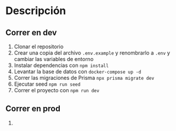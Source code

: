 # Descripción

## Correr en dev

1. Clonar el repositorio
2. Crear una copia del archivo ```.env.example``` y renombrarlo a ```.env``` y cambiar las variables de entorno
3. Instalar dependencias con ```npm install```
4. Levantar la base de datos con ```docker-compose up -d```
5. Correr las migraciones de Prisma ```npx prisma migrate dev```  
6. Ejecutar seed ```npm run seed```
7. Correr el proyecto con ```npm run dev```

## Correr en prod

1.